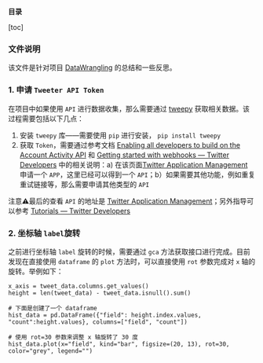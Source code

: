 **目录**

[toc]

### 文件说明
该文件是针对项目 [DataWrangling](./) 的总结和一些反思。

### 1. 申请 `Tweeter API Token`
在项目中如果使用 `API` 进行数据收集，那么需要通过 [tweepy](http://tweepy.readthedocs.io/en/v3.5.0/getting_started.html) 获取相关数据。该过程需要包括以下几点：

1. 安装 `tweepy` 库——需要使用 `pip` 进行安装， `pip install tweepy`
2. 获取 `Token`，需要通过参考文档 [Enabling all developers to build on the Account Activity API](https://blog.twitter.com/developer/en_us/topics/tools/2018/enabling-all-developers-to-build-on-the-account-activity-api.html) 和 [Getting started with webhooks — Twitter Developers](https://developer.twitter.com/en/docs/accounts-and-users/subscribe-account-activity/guides/getting-started-with-webhooks) 中的相关说明：a) 在该页面[Twitter Application Management](https://apps.twitter.com/) 申请一个 `APP`，这里已经可以得到一个 `API`；b）如果需要其他功能，例如重复重试链接等，那么需要申请其他类型的 `API`

注意⚠️最后的查看 `API` 的地址是 [Twitter Application Management](https://apps.twitter.com/)；另外指导可以参考 [Tutorials — Twitter Developers](https://developer.twitter.com/en/docs/tutorials)


### 2. 坐标轴 `label`旋转
之前进行坐标轴 `label` 旋转的时候，需要通过 `gca` 方法获取接口进行完成。目前发现在直接使用 `dataframe` 的 `plot` 方法时，可以直接使用 `rot` 参数完成对 `x` 轴的旋转。举例如下：

```
x_axis = tweet_data.columns.get_values()
height = len(tweet_data) - tweet_data.isnull().sum()

# 下面是创建了一个 dataframe
hist_data = pd.DataFrame({"field": height.index.values, "count":height.values}, columns=["field", "count"])

# 使用 rot=30 参数来调整 x 轴旋转了 30 度
hist_data.plot(x="field", kind="bar", figsize=(20, 13), rot=30, color="grey", legend="")

```
